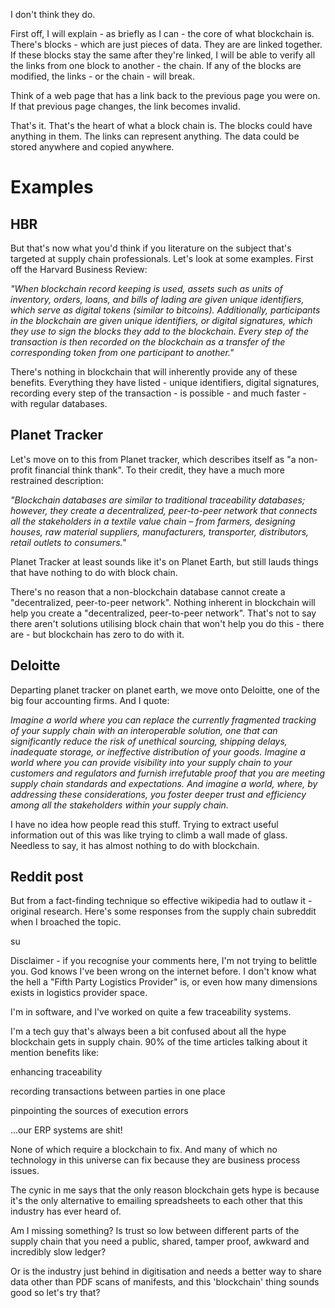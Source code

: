 I don't think they do.

First off, I will explain - as briefly as I can - the core of what blockchain is. There's blocks - which are just pieces of data. They are are linked together. If these blocks stay the same after they're linked, I will be able to verify all the links from one block to another - the chain. If any of the blocks are modified, the links - or the chain - will break.

Think of a web page that has a link back to the previous page you were on. If that previous page changes, the link becomes invalid.

That's it. That's the heart of what a block chain is. The blocks could have anything in them. The links can represent anything. The data could be stored anywhere and copied anywhere.

# Examples

## HBR

But that's now what you'd think if you literature on the subject that's targeted at supply chain professionals. Let's look at some examples. First off the Harvard Business Review:

*"When blockchain record keeping is used, assets such as units of inventory, orders, loans, and bills of lading are given unique identifiers, which serve as digital tokens (similar to bitcoins). Additionally, participants in the blockchain are given unique identifiers, or digital signatures, which they use to sign the blocks they add to the blockchain. Every step of the transaction is then recorded on the blockchain as a transfer of the corresponding token from one participant to another."*

There's nothing in blockchain that will inherently provide any of these benefits. Everything they have listed - unique identifiers, digital signatures, recording every step of the transaction - is possible - and much faster - with regular databases.

## Planet Tracker

Let's move on to this from Planet tracker, which describes itself as "a non-profit financial think thank". To their credit, they have a much more restrained description:

*"Blockchain databases are similar to traditional traceability databases; however, they create a decentralized, peer-to-peer network that connects all the stakeholders in a textile value chain – from farmers, designing houses, raw material suppliers, manufacturers, transporter, distributors, retail outlets to consumers."*

Planet Tracker at least sounds like it's on Planet Earth, but still lauds things that have nothing to do with block chain.

There's no reason that a non-blockchain database cannot create a "decentralized, peer-to-peer network". Nothing inherent in blockchain will help you create a "decentralized, peer-to-peer network". That's not to say there aren't solutions utilising block chain that won't help you do this - there are - but blockchain has zero to do with it.

## Deloitte

Departing planet tracker on planet earth, we move onto Deloitte, one of the big four accounting firms. And I quote:

*Imagine a world where you can replace the currently fragmented tracking of your supply chain with an interoperable solution, one that can significantly reduce the risk of unethical sourcing, shipping delays, inadequate storage, or ineffective distribution of your goods. Imagine a world where you can provide visibility into your supply chain to your customers and regulators and furnish irrefutable proof that you are meeting supply chain standards and expectations. And imagine a world, where, by addressing these considerations, you foster deeper trust and efficiency among all the stakeholders within your supply chain.*

I have no idea how people read this stuff. Trying to extract useful information out of this was like trying to climb a wall made of glass. Needless to say, it has almost nothing to do with blockchain.

## Reddit post

But from a fact-finding technique so effective wikipedia had to outlaw it - original research. Here's some responses from the supply chain subreddit when I broached the topic.

su

Disclaimer - if you recognise your comments here, I'm not trying to belittle you. God knows I've been wrong on the internet before. I don't know what the hell a "Fifth Party Logistics Provider" is, or even how many dimensions exists in logistics provider space.


I'm in software, and I've worked on quite a few traceability systems. 

I'm a tech guy that's always been a bit confused about all the hype blockchain gets in supply chain. 90% of the time articles talking about it mention benefits like:

enhancing traceability

recording transactions between parties in one place

pinpointing the sources of execution errors

...our ERP systems are shit!

None of which require a blockchain to fix. And many of which no technology in this universe can fix because they are business process issues.

The cynic in me says that the only reason blockchain gets hype is because it's the only alternative to emailing spreadsheets to each other that this industry has ever heard of.

Am I missing something? Is trust so low between different parts of the supply chain that you need a public, shared, tamper proof, awkward and incredibly slow ledger?

Or is the industry just behind in digitisation and needs a better way to share data other than PDF scans of manifests, and this 'blockchain' thing sounds good so let's try that?
